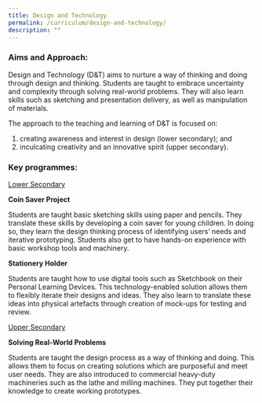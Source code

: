 ```yaml
---
title: Design and Technology
permalink: /curriculum/design-and-technology/
description: ""
---
```

### Aims and Approach:
Design and Technology (D&amp;T) aims to nurture a way of thinking and doing through design and thinking. Students are taught to embrace uncertainty and complexity through solving real-world problems. They will also learn skills such as sketching and presentation delivery, as well as manipulation of materials.

The approach to the teaching and learning of D&amp;T is focused on:

1.  creating awareness and interest in design (lower secondary); and
2.  inculcating creativity and an innovative spirit (upper secondary).

### Key programmes:

<u>Lower Secondary</u>

<b>Coin Saver Project</b>

Students are taught basic sketching skills using paper and pencils. They translate these skills by developing a coin saver for young children. In doing so, they learn the design thinking process of identifying users’ needs and iterative prototyping. Students also get to have hands-on experience with basic workshop tools and machinery.

<b>Stationery Holder</b>

Students are taught how to use digital tools such as Sketchbook on their Personal Learning Devices. This technology-enabled solution allows them to flexibly iterate their designs and ideas. They also learn to translate these ideas into physical artefacts through creation of mock-ups for testing and review.

<u>Upper Secondary</u>

<b>Solving Real-World Problems</b>

Students are taught the design process as a way of thinking and doing. This allows them to focus on creating solutions which are purposeful and meet user needs. They are also introduced to commercial heavy-duty machineries such as the lathe and milling machines. They put together their knowledge to create working prototypes.